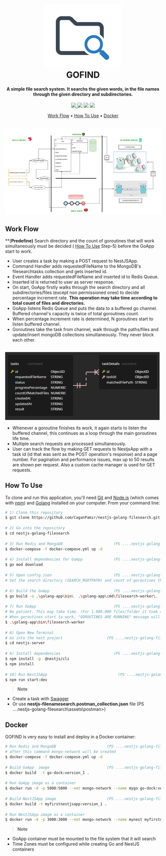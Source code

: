 <h1 align="center">
  <br>
  <img src="assets/img/searchicon.png" alt="" width="250"></a>
  <br>
  GOFIND
  <br>
</h1>


<h4 align="center"> A simple file search system. It searchs the given words, in the file names through the given directory and subdirectories. </h4>

<p align="center">
  <a href=""> <img src="https://img.shields.io/badge/nestjs-9.0.0-green"> </a>
  <a href=""><img src="https://img.shields.io/badge/redis-io-red"></a>
  <a href=""><img src="https://img.shields.io/badge/mongo-DB-green"></a>
  <a href=""><img src="https://img.shields.io/badge/golang-1.19-yellowgreen"></a>
</p>

<p align="center">
  <a href="#work-flow">Work Flow</a> •
  <a href="#how-to-use">How To Use</a> • 
  <a href="#docker">Docker</a> 
</p>

<br>
  <img src="assets/img/workflow.png" alt="" width="1000"></a>
<br>



## Work Flow
**(**Predefine)**
Search directory and the count of goroutines that will work simultaneously must be decided ( [How To Use](#how-to-use) Step-5) before the GoApp start to work.

- User creates a task by making a POST request to NestJSApp.
- Command Handler adds requestedFileName to the MongoDB's filesearchtasks collection and gets inserted id.
- Event Handler adds requestedFileName and inserted id to Redis Queue.
- Inserted id is returned to user as server response.
- On start, GoApp firstly walks through the search directory and all subdirectories/files (except non permissioned ones) to decide
  percentage increment rate. **This operation may take time according to total count of files and directories.**
- GoApp listens Redis Queue and puts the data to a buffered go channel. Buffered channel's capacity is twice of total goroutines count.
- When percentage increment rate is determined, N goroutines start to listen buffered channel.
- Goroutines take the task from channel, walk through the paths/files and update/insert mongoDB collections simultaneously. They never block each other.

<br>
  <img src="assets/img/dbschema.png" alt="" width="500"></a>
<br>

- Whenever a goroutine finishes its work, it again starts to listen the buffered channel, this continues as a loop through the main goroutines life time.
- Multiple search requests are processed simultaneously.
- User can track the flow by making GET requests to NestjsApp with a task id (id that was sent as the POST operation's response) and a page number. 
  For pagination and performance issues, max up to 50 results are shown per request. Also a custom cache manager is used for GET requests.
  
  
  
## How To Use

To clone and run this application, you'll need [Git](https://git-scm.com) and [Node.js](https://nodejs.org/en/download/) (which comes with [npm](http://npmjs.com)) and [Golang](https://go.dev/dl/) installed on your computer. From your command line:

```bash
# 1) Clone this repository
$ git clone https://github.com/CaganPamir/nestjs-golang-filesearch.git

# 2) Go into the repository
$ cd nestjs-golang-filesearch

# 3) Run Redis and MongoDB                       (PS ....nestjs-golang-filesearch>)
$ docker-compose -f docker-compose.yml up -d  

# 4) Install dependencies for GoApp              (PS ....nestjs-golang-filesearch>)
$ go mod download

# 5) Open config.json                            (PS ....nestjs-golang-filesearch\golang-app\bin>)     
# Set the search directory (SEARCH_ROOTPATH) and count of goroutines that will work simultaneously (GOROUTINE_COUNT)

# 6) Build the GoApp                             (PS ....nestjs-golang-filesearch>)
$ go build -o .\golang-app\bin\  .\golang-app\cmd\filesearch-worker\. 

# 7) Run GoApp                                   (PS ....nestjs-golang-filesearch>)
# Be patient. This may take time. (For 1.000.000 files/folder it took 4 minutes in my PC)
# When goroutines start to work, "GOROUTINES ARE RUNNING" message will be on the log file.   (PS ....nestjs-golang-filesearch\golang-app\bin\fileworker.log>)
$ .\golang-app\bin\filesearch-worker 

# 8) Open New Terminal
# Go into the nest project                    (PS ....nestjs-golang-filesearch>)
$ cd nestjs-server 

# 9) Install dependencies                        (PS ....nestjs-golang-filesearch\nestjs-server>)
$ npm install -g  @nestjs/cli
$ npm install 

# 10) Run NestJSApp                                (PS ....nestjs-golang-filesearch\nestjs-server>)
$ npm run start:dev

```

> **Note**
- Create a task with [Swagger](http://localhost:3000/api)
- Or use **nestjs-filenamesearch.postman_collection.json** file      (PS ....nestjs-golang-filesearch\assets\postman>)

## Docker

GOFIND is very easy to install and deploy in a Docker container:

```bash
# Run Redis and MongoDB                       (PS ....nestjs-golang-filesearch>)
# after this command mongo-network will be created
$ docker-compose -f docker-compose.yml up -d  

# Build GoApp  image                          (PS ....nestjs-golang-filesearch>)
$ docker build  -t go-dock:version_1 .  

# Run GoApp image as a container                 
$ docker run -d -p 5000:5000 --net mongo-network --name mygo go-dock:version_1 

# Build NestJSApp image                       (PS ....nestjs-golang-filesearch\nestjs-server>)
$ docker build -t myfirstnestjsapp:version_1 .

# Run NestJSApp image as a container                 
$ docker run -d -p 3000:3000 --net mongo-network --name mynest myfirstnestjsapp:version_1 

```

> **Note**
- GoApp container must be mounted to the file system that it will search
- Time Zones must be configured while creating Go and NestJS containers

